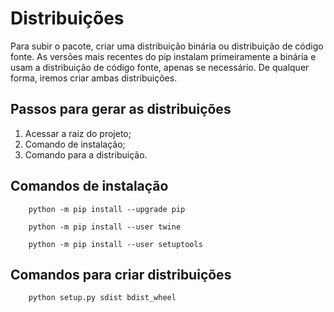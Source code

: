 # Distribuições

Para subir o pacote, criar uma distribuição binária ou distribuição de código fonte.
As versões mais recentes do pip instalam primeiramente a binária e usam a distribuição de código fonte, apenas se necessário.
De qualquer forma, iremos criar ambas distribuições.

## Passos para gerar as distribuições
1. Acessar a raiz do projeto;
2. Comando de instalação;
3. Comando para a distribuição.

## Comandos de instalação
```
	python -m pip install --upgrade pip

```

``` 
	python -m pip install --user twine

```

``` 
	python -m pip install --user setuptools

```

## Comandos para criar distribuições

``` 
	python setup.py sdist bdist_wheel
	
```
